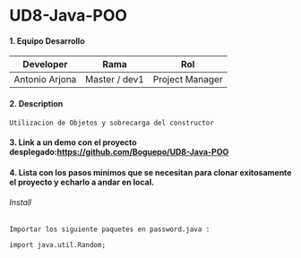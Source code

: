 # UD8-Java-POO

#### 1. Equipo Desarrollo 

| Developer | Rama | Rol |
| --- | :---:  | :---:  |
| Antonio Arjona | Master / dev1 | Project Manager | 


#### 2. Description
```
Utilizacion de Objetos y sobrecarga del constructor
```

#### 3. Link a un demo con el proyecto desplegado:https://github.com/Boguepo/UD8-Java-POO

#### 4. Lista con los pasos mínimos que se necesitan para clonar exitosamente el proyecto y echarlo a andar en local.

###### Install
```
Importar los siguiente paquetes en password.java :

import java.util.Random;
```
